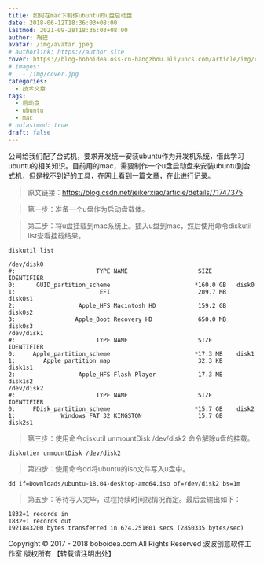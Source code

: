 ```yaml
---
title: 如何在mac下制作ubuntu的u盘启动盘
date: 2018-06-12T18:36:03+08:00
lastmod: 2021-09-28T18:36:03+08:00
author: 胡巴
avatar: /img/avatar.jpeg
# authorlink: https://author.site
cover: https://blog-boboidea.oss-cn-hangzhou.aliyuncs.com/article/img/cover.jpg
# images:
#   - /img/cover.jpg
categories:
  - 技术文章
tags:
  - 启动盘
  - ubuntu
  - mac
# nolastmod: true
draft: false
---
```


公司给我们配了台式机，要求开发统一安装ubuntu作为开发机系统，借此学习ubuntu的相关知识。目前用的mac，需要制作一个u盘启动盘来安装ubuntu到台式机，但是找不到好的工具，在网上看到一篇文章，在此进行记录。

<!--more-->

> 原文链接：https://blog.csdn.net/jeikerxiao/article/details/71747375

> 第一步：准备一个u盘作为启动盘载体。

> 第二步：将u盘挂载到mac系统上。插入u盘到mac，然后使用命令diskutil list查看挂载结果。

```
diskutil list

/dev/disk0
#:                       TYPE NAME                    SIZE       IDENTIFIER
0:      GUID_partition_scheme                        *160.0 GB   disk0
1:                        EFI                         209.7 MB   disk0s1
2:                  Apple_HFS Macintosh HD            159.2 GB   disk0s2
3:                 Apple_Boot Recovery HD             650.0 MB   disk0s3
/dev/disk1
#:                       TYPE NAME                    SIZE       IDENTIFIER
0:     Apple_partition_scheme                        *17.3 MB    disk1
1:        Apple_partition_map                         32.3 KB    disk1s1
2:                  Apple_HFS Flash Player            17.3 MB    disk1s2
/dev/disk2
#:                       TYPE NAME                    SIZE       IDENTIFIER
0:     FDisk_partition_scheme                        *15.7 GB    disk2
1:             Windows_FAT_32 KINGSTON                15.7 GB    disk2s1
```

> 第三步：使用命令diskutil unmountDisk /dev/disk2 命令解除u盘的挂载。

```
diskutier unmountDisk /dev/disk2
```

> 第四步：使用命令dd将ubuntu的iso文件写入u盘中。

```
dd if=Downloads/ubuntu-18.04-desktop-amd64.iso of=/dev/disk2 bs=1m
```

> 第五步：等待写入完毕，过程持续时间视情况而定。最后会输出如下：

```
1832+1 records in
1832+1 records out
1921843200 bytes transferred in 674.251601 secs (2850335 bytes/sec)
```

<!--declare-declare-->

Copyright &copy; 2017 - 2018 boboidea.com All Rights Reserved 波波创意软件工作室 版权所有 【转载请注明出处】
